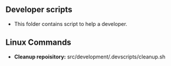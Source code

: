 ## Developer scripts
- This folder contains script to help a developer.

## Linux Commands
- **Cleanup repoisitory:** src/development/.devscripts/cleanup.sh